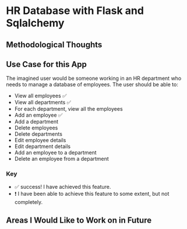 # HR Database with Flask and Sqlalchemy


## Methodological Thoughts


## Use Case for this App
The imagined user would be someone working in an HR department who needs to manage a database of employees. The user should be able to:
* View all employees :white_check_mark:
* View all departments :white_check_mark:
* For each department, view all the employees 
* Add an employee :white_check_mark:
* Add a department
* Delete employees 
* Delete departments 
* Edit employee details
* Edit department details                   
* Add an employee to a department  
* Delete an employee from a department 

### Key
* :white_check_mark: success! I have achieved this feature.
* :heavy_exclamation_mark: I have been able to achieve this feature to some extent, but not completely. 

## Areas I Would Like to Work on in Future

 

